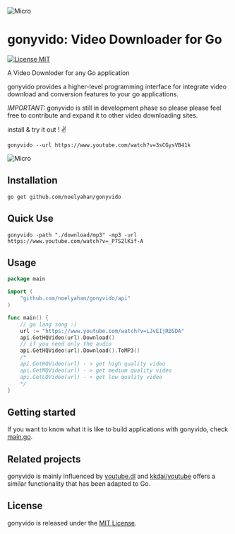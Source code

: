 ![Micro](./assets/gonyvido-logo.png)
# gonyvido: Video Downloader for Go
[![License MIT](https://img.shields.io/badge/license-MIT-lightgrey.svg?style=flat)](LICENSE)

A Video Downloder for any Go application

gonyvido provides a higher-level programming interface for integrate video download and conversion features to your go applications.

_IMPORTANT:_ gonyvido is still in development phase so please please feel free to contribute and expand it to other video downloading sites.

install & try it out ! :v:
```
gonyvido --url https://www.youtube.com/watch?v=3sCGysVB41k
```

![Micro](./assets/gonyvido-app.gif)

## Installation

```
go get github.com/noelyahan/gonyvido
```

## Quick Use

```
gonyvido -path "./download/mp3" -mp3 -url https://www.youtube.com/watch?v=_P7S2lKif-A
```

## Usage

```go
package main

import (
	"github.com/noelyahan/gonyvido/api"
)

func main() {
    // go lang song :)
    url := "https://www.youtube.com/watch?v=LJvEIjRBSDA"
    api.GetHQVideo(url).Download()
    // if you need only the audio
    api.GetHQVideo(url).Download().ToMP3()
    /*
    api.GetHQVideo(url) - > get high quality video
    api.GetMQVideo(url) - > get medium quality video
    api.GetLQVideo(url) - > get low quality video
    */	
}
```
## Getting started

If you want to know what it is like to build applications with gonyvido, check [main.go](main.go).

## Related projects

gonyvido is mainly influenced by [youtube.dl](https://rg3.github.io/youtube-dl/) and [kkdai/youtube](https://github.com/kkdai/youtube) offers a similar functionality that has been adapted to Go.

## License

gonyvido is released under the [MIT License](LICENSE).
